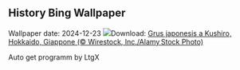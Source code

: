 ## History Bing Wallpaper
Wallpaper date: 2024-12-23
![](https://www.bing.com/th?id=OHR.FestivusCranes_IT-IT8994526236_UHD.jpg&w=1000)Download: [Grus japonesis a Kushiro, Hokkaido, Giappone (© Wirestock, Inc./Alamy Stock Photo)](https://www.bing.com/th?id=OHR.FestivusCranes_IT-IT8994526236_UHD.jpg)

Auto get programm by LtgX
